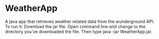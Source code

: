 # WeatherApp
A java app that retrieves weather related data from the wunderground API.
To run it:
Download the jar file.
Open command line and change to the directory you've downloaded the file.
Then type java -jar WeatherApp.jar.
